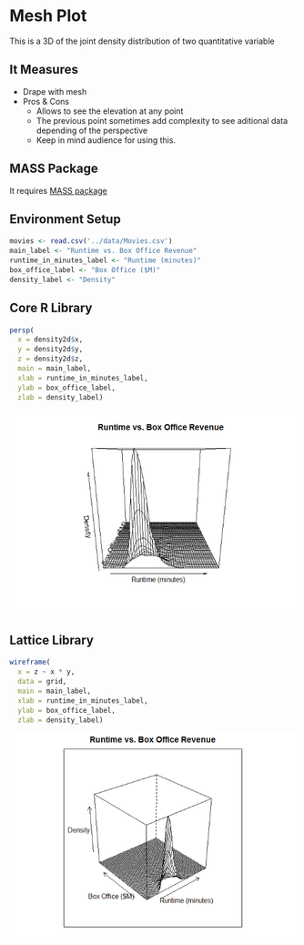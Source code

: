 # Mesh Plot

This is a 3D of the joint density distribution of two quantitative variable

## It Measures

* Drape with mesh
* Pros & Cons
    - Allows to see the elevation at any point
    - The previous point sometimes add complexity to see aditional data depending of the perspective
    - Keep in mind audience for using this.


## MASS Package

It requires [MASS package](mass_package.md)

## Environment Setup

``` r
movies <- read.csv('../data/Movies.csv')
main_label <- "Runtime vs. Box Office Revenue"
runtime_in_minutes_label <- "Runtime (minutes)"
box_office_label <- "Box Office ($M)"
density_label <- "Density"
```

## Core R Library


``` r
persp(
  x = density2d$x,
  y = density2d$y,
  z = density2d$z,
  main = main_label,
  xlab = runtime_in_minutes_label,
  ylab = box_office_label,
  zlab = density_label)
```

![](../../images/statistics/mesh_plot_1.png)


## Lattice Library


``` r
wireframe(
  x = z ~ x * y,
  data = grid,
  main = main_label,
  xlab = runtime_in_minutes_label,
  ylab = box_office_label,
  zlab = density_label)
```

![](../../images/statistics/mesh_plot_2.png)

